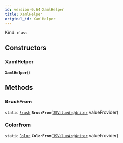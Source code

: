 ```yaml
---
id: version-0.64-XamlHelper
title: XamlHelper
original_id: XamlHelper
---
```


Kind: `class`




## Constructors
### XamlHelper
 **`XamlHelper`**()




## Methods
### BrushFrom
`static` [`Brush`](https://docs.microsoft.com/uwp/api/Windows.UI.Xaml.Media.Brush) **`BrushFrom`**([`JSValueArgWriter`](JSValueArgWriter) valueProvider)



### ColorFrom
`static` [`Color`](https://docs.microsoft.com/uwp/api/Windows.UI.Color) **`ColorFrom`**([`JSValueArgWriter`](JSValueArgWriter) valueProvider)




